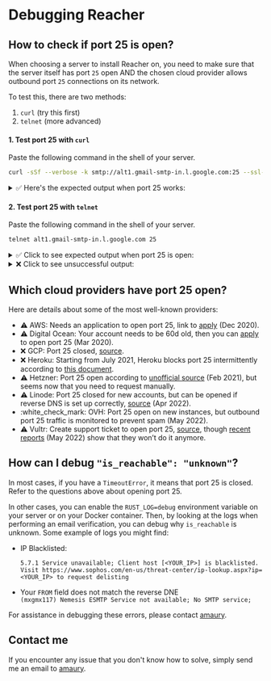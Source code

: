 # Debugging Reacher

## How to check if port 25 is open?

When choosing a server to install Reacher on, you need to make sure that the server itself has port `25` open AND the chosen cloud provider allows outbound port `25` connections on its network.

To test this, there are two methods:

1. `curl` (try this first)
2. `telnet` (more advanced)

#### 1. Test port 25 with `curl`

Paste the following command in the shell of your server.

```bash
curl -sSf --verbose -k smtp://alt1.gmail-smtp-in.l.google.com:25 --ssl-reqd --mail-from test@gmail.com --mail-rcpt test@gmail.com
```

<details>

<summary>✅ Here's the expected output when port 25 works:</summary>

```bash
* About to connect() to alt1.gmail-smtp-in.l.google.com port 25 (#0)
*   Trying 142.250.153.26...
* Connected to alt1.gmail-smtp-in.l.google.com (142.250.153.26) port 25 (#0)
< 220 mx.google.com ESMTP he11-20020a1709073d8b00b006e862100d5bsi2937572ejc.396 - gsmtp
> EHLO reacher
< 250-mx.google.com at your service, [176.31.197.159]
< 250-SIZE 157286400
< 250-8BITMIME
< 250-STARTTLS
< 250-ENHANCEDSTATUSCODES
< 250-PIPELINING
< 250-CHUNKING
< 250 SMTPUTF8
> STARTTLS
< 220 2.0.0 Ready to start TLS
* Initializing NSS with certpath: sql:/etc/pki/nssdb
* skipping SSL peer certificate verification
* SSL connection using TLS_ECDHE_ECDSA_WITH_AES_128_GCM_SHA256
* Server certificate:
* 	subject: CN=mx.google.com
* 	start date: May 04 17:12:30 2022 GMT
* 	expire date: Jul 27 17:12:29 2022 GMT
* 	common name: mx.google.com
* 	issuer: CN=GTS CA 1C3,O=Google Trust Services LLC,C=US
> EHLO reacher
< 250-mx.google.com at your service, [176.31.197.159]
< 250-SIZE 157286400
< 250-8BITMIME
< 250-ENHANCEDSTATUSCODES
< 250-PIPELINING
< 250-CHUNKING
< 250 SMTPUTF8
> MAIL FROM:<test@gmail.com>
< 250 2.1.0 OK he11-20020a1709073d8b00b006e862100d5bsi2937572ejc.396 - gsmtp
> RCPT TO:<test@gmail.c>
< 550-5.1.1 The email account that you tried to reach does not exist. Please try
< 550-5.1.1 double-checking the recipient's email address for typos or
< 550-5.1.1 unnecessary spaces. Learn more at
< 550 5.1.1  https://support.google.com/mail/?p=NoSuchUser he11-20020a1709073d8b00b006e862100d5bsi2937572ejc.396 - gsmtp
* RCPT failed: 550
> QUIT
< 221 2.0.0 closing connection he11-20020a1709073d8b00b006e862100d5bsi2937572ejc.396 - gsmtp
* Closing connection 0
curl: (55) RCPT failed: 55
```

</details>

#### 2. Test port 25 with `telnet`

Paste the following command in the shell of your server.

```bash
telnet alt1.gmail-smtp-in.l.google.com 25
```

<details>

<summary>✅ Click to see expected output when port 25 is open:</summary>

```bash
# This means that connection to port 25 on Google's server is established.
Trying 142.250.153.26...
Connected to alt1.gmail-smtp-in.l.google.com.
Escape character is '^]'.
220 mx.google.com ESMTP t2-20020a056402524200b0041d70e3a2b0si10608932edd.55 - gsmtp
# You can type 'QUIT' to quit this prompt
```

</details>

<details>

<summary>❌ Click to see unsuccessful output:</summary>

```bash
Trying 142.250.153.26...
# This step can hang for a couple of seconds...
telnet: Unable to connect to remote host: Connection refused
```

</details>

## **Which cloud providers have port 25 open?**

Here are details about some of the most well-known providers:

* :warning: AWS: Needs an application to open port 25, link to [apply](https://aws.amazon.com/premiumsupport/knowledge-center/ec2-port-25-throttle/) (Dec 2020).
* :warning: Digital Ocean: Your account needs to be 60d old, then you can [apply](https://www.digitalocean.com/community/questions/how-i-can-open-port-25-please?answer=67100) to open port 25 (Mar 2020).
* ❌ GCP: Port 25 closed, [source](https://cloud.google.com/compute/docs/tutorials/sending-mail).
* ❌ Heroku: Starting from July 2021, Heroku blocks port 25 intermittently according to [this document](https://help.heroku.com/IR3S6I5X/problem-in-sending-e-mails-through-smtp).
* :warning: Hetzner: Port 25 open according to [unofficial source](https://www.reddit.com/r/hetzner/comments/lb2o13/does\_hetzner\_block\_port\_25/) (Feb 2021), but seems now that you need to request manually.
* :warning: Linode: Port 25 closed for new accounts, but can be opened if reverse DNS is set up correctly, [source](https://www.linode.com/docs/guides/running-a-mail-server/#sending-email-on-linode=) (Apr 2022).
* :white\_check\_mark: OVH: Port 25 open on new instances, but outbound port 25 traffic is monitored to prevent spam (May 2022).
* :warning: Vultr: Create support ticket to open port 25, [source](https://www.vultr.com/docs/what-ports-are-blocked/), though [recent reports](https://github.com/LukeSmithxyz/emailwiz/issues/172) (May 2022) show that they won’t do it anymore.

## **How can I debug `"is_reachable": "unknown"`?**

In most cases, if you have a `TimeoutError`, it means that port 25 is closed. Refer to the questions above about opening port 25.

In other cases, you can enable the `RUST_LOG=debug` environment variable on your server or on your Docker container. Then, by looking at the logs when performing an email verification, you can debug why `is_reachable` is unknown. Some example of logs you might find:

*   IP Blacklisted:

    `5.7.1 Service unavailable; Client host [<YOUR_IP>] is blacklisted. Visit https://www.sophos.com/en-us/threat-center/ip-lookup.aspx?ip=<YOUR_IP> to request delisting`
* Your `FROM` field does not match the reverse DNE\
  `(mxgmx117) Nemesis ESMTP Service not available; No SMTP service;`

For assistance in debugging these errors, please contact [amaury](https://app.gitbook.com/u/F1LnsqPFtfUEGlcILLswbbp5cgk2 "mention").

## Contact me

If you encounter any issue that you don't know how to solve, simply send me an email to [amaury](https://app.gitbook.com/u/F1LnsqPFtfUEGlcILLswbbp5cgk2 "mention").
